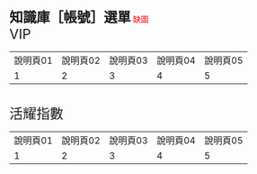 <font size="5"><b>知識庫［帳號］選單</b></font>
<font color="red">缺圖</font>
<br>
<font size="5">VIP</font>
<table>
    <tr>
        <td>說明頁01</td> 
        <td>說明頁02</td> 
        <td>說明頁03</td> 
        <td>說明頁04</td> 
        <td>說明頁05</td> 
   </tr>
    <tr>
        <td>1</td> 
        <td>2</td> 
        <td>3</td> 
        <td>4</td> 
        <td>5</td> 
   </tr>
</table>
<br>
<font size="5">活耀指數</font>
<table>
    <tr>
        <td>說明頁01</td> 
        <td>說明頁02</td> 
        <td>說明頁03</td> 
        <td>說明頁04</td> 
        <td>說明頁05</td> 
   </tr>
    <tr>
        <td>1</td> 
        <td>2</td> 
        <td>3</td> 
        <td>4</td> 
        <td>5</td> 
   </tr>
</table>
